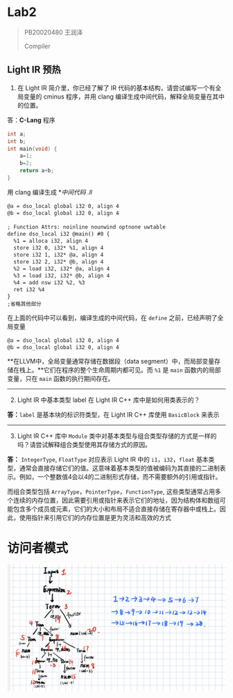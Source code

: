 # Lab2

> PB20020480 王润泽
>
> Compiler

## Light IR 预热

1. 在 Light IR 简介里，你已经了解了 IR 代码的基本结构，请尝试编写一个有全局变量的 cminus 程序，并用 clang 编译生成中间代码，解释全局变量在其中的位置。

答：**C-Lang** 程序

```c
int a;
int b;
int main(void) {
    a=1;
    b=2;
    return a+b;
}
```

用 clang 编译生成 **中间代码 *.ll**

```assembly
@a = dso_local global i32 0, align 4
@b = dso_local global i32 0, align 4

; Function Attrs: noinline nounwind optnone uwtable
define dso_local i32 @main() #0 {
  %1 = alloca i32, align 4
  store i32 0, i32* %1, align 4
  store i32 1, i32* @a, align 4
  store i32 2, i32* @b, align 4
  %2 = load i32, i32* @a, align 4
  %3 = load i32, i32* @b, align 4
  %4 = add nsw i32 %2, %3
  ret i32 %4
}
;省略其他部分
```

在上面的代码中可以看到，编译生成的中间代码，在 `define` 之前，已经声明了全局变量

```
@a = dso_local global i32 0, align 4
@b = dso_local global i32 0, align 4
```

**在LLVM中，全局变量通常存储在数据段（data segment）中，而局部变量存储在栈上。**它们在程序的整个生命周期内都可见。而 `%1` 是 `main` 函数内的局部变量，只在 `main` 函数的执行期间存在。

------

2. Light IR 中基本类型 label 在 Light IR C++ 库中是如何用类表示的？

**答：**`label` 是基本块的标识符类型，在 Light IR C++ 库使用 `BasicBlock` 来表示

----

3. Light IR C++ 库中 `Module` 类中对基本类型与组合类型存储的方式是一样的吗？请尝试解释组合类型使用其存储方式的原因。

**答：** `IntegerType`, `FloatType` 对应表示 Light IR 中的 `i1`，`i32`，`float` 基本类型，通常会直接存储它们的值。这意味着基本类型的值被编码为其直接的二进制表示。例如，一个整数值4会以4的二进制形式存储，而不需要额外的引用或指针。

而组合类型包括 `ArrayType`，`PointerType`，`FunctionType`, 这些类型通常占用多个连续的内存位置，因此需要引用或指针来表示它们的地址，因为结构体和数组可能包含多个成员或元素，它们的大小和布局不适合直接存储在寄存器中或栈上。因此，使用指针来引用它们的内存位置是更为灵活和高效的方式

# 访问者模式

![Lab2.1](./assets/Lab2.1.png)